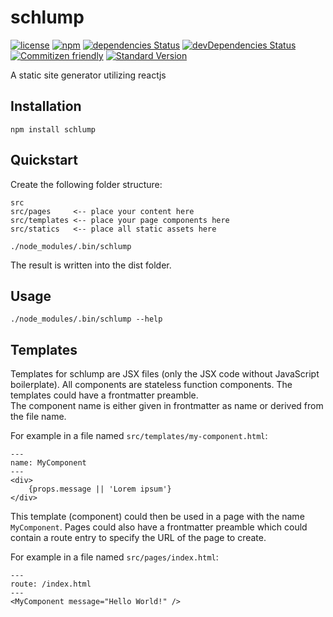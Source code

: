 # schlump

[![license](https://img.shields.io/github/license/mashape/apistatus.svg?maxAge=2592000)](https://github.com/sinnerschrader/schlump/blob/master/LICENSE)
[![npm](https://img.shields.io/npm/v/npm.svg?maxAge=2592000)](https://www.npmjs.com/package/schlump)
[![dependencies Status](https://david-dm.org/sinnerschrader/schlump/status.svg)](https://david-dm.org/sinnerschrader/schlump)
[![devDependencies Status](https://david-dm.org/sinnerschrader/schlump/dev-status.svg)](https://david-dm.org/sinnerschrader/schlump?type=dev)
[![Commitizen friendly](https://img.shields.io/badge/commitizen-friendly-brightgreen.svg)](http://commitizen.github.io/cz-cli/)
[![Standard Version](https://img.shields.io/badge/release-standard%20version-brightgreen.svg)](https://github.com/conventional-changelog/standard-version)

A static site generator utilizing reactjs

## Installation

```shell
npm install schlump
```

## Quickstart

Create the following folder structure:

```
src
src/pages     <-- place your content here
src/templates <-- place your page components here
src/statics   <-- place all static assets here
```

```shell
./node_modules/.bin/schlump
```

The result is written into the dist folder.

## Usage

```shell
./node_modules/.bin/schlump --help
```

## Templates

Templates for schlump are JSX files (only the JSX code without JavaScript boilerplate). All components are stateless
function components. The templates could have a frontmatter preamble.  
The component name is either given in frontmatter as name or derived from the file name.

For example in a file named `src/templates/my-component.html`:
```
---
name: MyComponent
---
<div>
    {props.message || 'Lorem ipsum'}
</div>
```

This template (component) could then be used in a page with the name `MyComponent`.
Pages could also have a frontmatter preamble which could contain a route entry to specify the URL of the page to create.

For example in a file named `src/pages/index.html`:
```
---
route: /index.html
---
<MyComponent message="Hello World!" />
```
